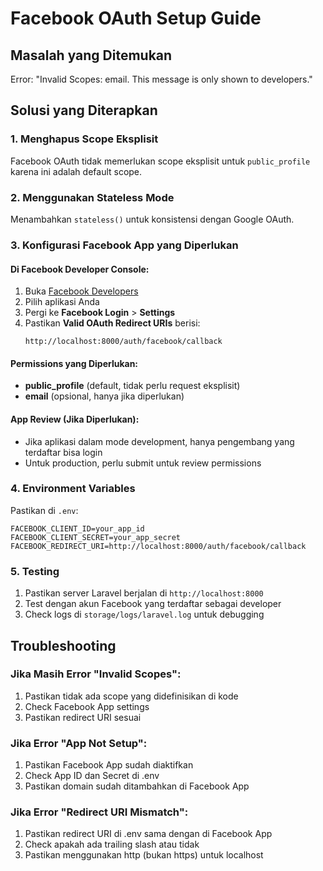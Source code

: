 # Facebook OAuth Setup Guide

## Masalah yang Ditemukan
Error: "Invalid Scopes: email. This message is only shown to developers."

## Solusi yang Diterapkan

### 1. Menghapus Scope Eksplisit
Facebook OAuth tidak memerlukan scope eksplisit untuk `public_profile` karena ini adalah default scope.

### 2. Menggunakan Stateless Mode
Menambahkan `stateless()` untuk konsistensi dengan Google OAuth.

### 3. Konfigurasi Facebook App yang Diperlukan

#### Di Facebook Developer Console:
1. Buka [Facebook Developers](https://developers.facebook.com/)
2. Pilih aplikasi Anda
3. Pergi ke **Facebook Login** > **Settings**
4. Pastikan **Valid OAuth Redirect URIs** berisi:
   ```
   http://localhost:8000/auth/facebook/callback
   ```

#### Permissions yang Diperlukan:
- **public_profile** (default, tidak perlu request eksplisit)
- **email** (opsional, hanya jika diperlukan)

#### App Review (Jika Diperlukan):
- Jika aplikasi dalam mode development, hanya pengembang yang terdaftar bisa login
- Untuk production, perlu submit untuk review permissions

### 4. Environment Variables
Pastikan di `.env`:
```env
FACEBOOK_CLIENT_ID=your_app_id
FACEBOOK_CLIENT_SECRET=your_app_secret
FACEBOOK_REDIRECT_URI=http://localhost:8000/auth/facebook/callback
```

### 5. Testing
1. Pastikan server Laravel berjalan di `http://localhost:8000`
2. Test dengan akun Facebook yang terdaftar sebagai developer
3. Check logs di `storage/logs/laravel.log` untuk debugging

## Troubleshooting

### Jika Masih Error "Invalid Scopes":
1. Pastikan tidak ada scope yang didefinisikan di kode
2. Check Facebook App settings
3. Pastikan redirect URI sesuai

### Jika Error "App Not Setup":
1. Pastikan Facebook App sudah diaktifkan
2. Check App ID dan Secret di .env
3. Pastikan domain sudah ditambahkan di Facebook App

### Jika Error "Redirect URI Mismatch":
1. Pastikan redirect URI di .env sama dengan di Facebook App
2. Check apakah ada trailing slash atau tidak
3. Pastikan menggunakan http (bukan https) untuk localhost
